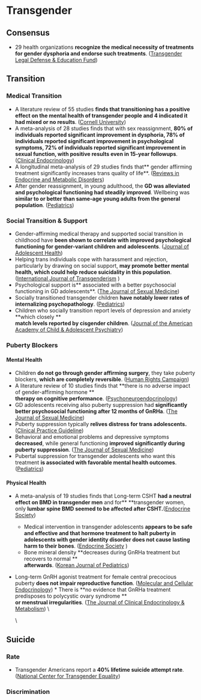 # Transgender

## Consensus

* 29 health organizations **recognize the medical necessity of treatments for gender dysphoria and endorse such treatments**. ([Transgender Legal Defense & Education Fund](https://transhealthproject.org/resources/medical-organization-statements/))

## Transition

### Medical Transition

* A literature review of 55 studies **finds that transitioning has a positive effect on the mental health of transgender people and 4 indicated it had mixed or no results**. ([Cornell University](https://whatweknow.inequality.cornell.edu/topics/lgbt-equality/what-does-the-scholarly-research-say-about-the-well-being-of-transgender-people/))
* A meta-analysis of 28 studies finds that with sex reassignment, **80% of individuals reported significant improvement in dysphoria, 78% of individuals reported significant improvement in psychological symptoms, 72% of individuals reported significant improvement in sexual function, with positive results even in 15-year followups**. ([Clinical Endocrinology](https://moscow.sci-hub.se/905/014bca56c9bcae1ccc344a2c9bc0251b/murad2010.pdf)) 
* A longitudinal meta-analysis of 29 studies finds that** gender affirming treatment significantly increases trans quality of life**. ([Reviews in Endocrine and Metabolic Disorders](https://twin.sci-hub.se/7069/f85701274a620e1424cafff397b59bb4/nobili2018.pdf))
* After gender reassignment, in young adulthood, the **GD was alleviated and psychological functioning had steadily improved**. Wellbeing was **similar to or better than same-age young adults from the general population**. ([Pediatrics](http://htv-prod-media.s3.amazonaws.com/files/academy-journal-trans-youth-1486700150.pdf))

### Social Transition & Support

* Gender-affirming medical therapy and supported social transition in childhood have **been shown to correlate with improved psychological functioning for gender-variant children and adolescents**. ([Journal of Adolescent Health](https://dacemirror.sci-hub.se/journal-article/ae6920a4cca34f309ae389d1a9a9d9cf/connolly2016.pdf))
* Helping trans individuals cope with harassment and rejection, particularly by drawing on social support, **may promote better mental health, which could help reduce suicidality in this population**. ([International Journal of Transgenderism](https://www.ncbi.nlm.nih.gov/pmc/articles/PMC5996383/pdf/nihms902141.pdf)  )
* Psychological support is** associated with a better psychosocial functioning in GD adolescents**. ([The Journal of Sexual Medicine](https://moscow.sci-hub.st/5144/1726daab9e64c39f2f31ef349ec5b000/costa2015.pdf))
* Socially transitioned transgender children **have notably lower rates of internalizing psychopathology**. ([Pediatrics](https://www.ncbi.nlm.nih.gov/pmc/articles/PMC4771131/pdf/PEDS\_20153223.pdf))
* Children who socially transition report levels of depression and anxiety **which closely   **\
  **match levels reported by cisgender children**. ([Journal of the American Academy of Child & Adolescent Psychiatry](https://twin.sci-hub.st/6177/1cda674ea0720221884cd9f3430aa7fb/durwood2016.pdf))

### Puberty Blockers

#### Mental Health

* Children **do not go through gender affirming surgery**, they take puberty blockers, **which are completely reversible**. ([Human Rights Campaign](https://assets2.hrc.org/files/documents/SupportingCaringforTransChildren.pdf#page=10))
* A literature review of 10 studies finds that **there is no adverse impact of gender-affirming hormone   **\
  **therapy on cognitive performance**. ([Psychoneuroendocrinology](https://sci-hub.se/downloads/2020-06-10/12/karalexi2020.pdf))
* GD adolescents receiving also puberty suppression had **significantly better psychosocial functioning after 12 months of GnRHa**. ([The Journal of Sexual Medicine](https://moscow.sci-hub.st/5144/1726daab9e64c39f2f31ef349ec5b000/costa2015.pdf))
* Puberty suppression typically **relives distress for trans adolescents.** ([Clinical Practice Guideline](https://gendergp.com/wp-content/uploads/2018/02/Endocrine-Treatment-of-Gender-Dysphoric-Gender-Incongruent-Persons-An-Endocrine-Society-Clinical-Practice-Guideline.pdf))
* Behavioral and emotional problems and depressive symptoms **decreased**, while general functioning **improved significantly during puberty suppression**. ([The Journal of Sexual Medicine](https://dacemirror.sci-hub.st/journal-article/a13794db9d6e3bd28a1979f8d7a2dfda/devries2011.pdf))
* Pubertal suppression for transgender adolescents who want this treatment **is associated with favorable mental health outcomes**. ([Pediatrics](https://sci-hub.se/downloads/2020-01-23/a8/10.1542@peds.2019-1725.pdf))

#### Physical Health

* A meta-analysis of 19 studies finds that Long-term CSHT **had a neutral effect on BMD in transgender men** and for** **transgender women, only **lumbar spine BMD seemed to be affected after CSHT.**([Endocrine Society](https://www.ncbi.nlm.nih.gov/pmc/articles/PMC6469959/pdf/js.2018-00413.pdf))
  * Medical intervention in transgender adolescents **appears to be safe and effective and that hormone treatment to halt puberty in adolescents with gender identity disorder does not cause lasting harm to their bones**. ([Endocrine Society](https://www.eurekalert.org/pub_releases/2013-06/tes-mii061513.php)    )
  * Bone mineral density **decreases during GnRHa treatment but recovers to normal     **\
    **afterwards**. ([Korean Journal of Pediatrics](https://www.ncbi.nlm.nih.gov/pmc/articles/PMC4342775/pdf/kjped-58-1.pdf))
* Long-term GnRH agonist treatment for female central precocious puberty **does not impair reproductive function**. ([Molecular and Cellular Endocrinology](https://moscow.sci-hub.se/1686/4459d6590b7da6eb34f86f22568a2fd1/heger2006.pdf))
  *    There is **no evidence that GnRHa treatment predisposes to polycystic ovary syndrome     **\
    **or menstrual irregularities**. ([The Journal of Clinical Endocrinology & Metabolism](https://academic.oup.com/jcem/article-pdf/95/1/109/10417900/jcem0109.pdf))    \
    \




## Suicide

### Rate

* Transgender Americans report a **40% lifetime suicide attempt rate**. ([National Center for Transgender Equality](https://transequality.org/sites/default/files/docs/usts/USTS-Full-Report-Dec17.pdf#page=118))

### Discrimination
